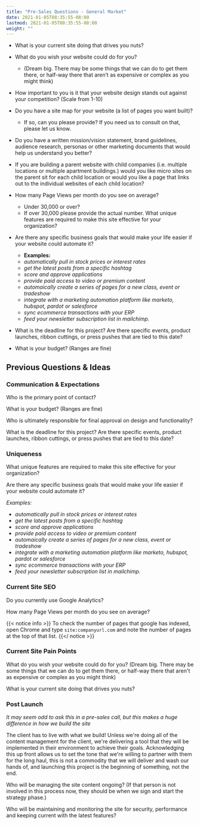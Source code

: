 ```yaml
---
title: "Pre-Sales Questions - General Market"
date: 2021-01-05T08:35:55-08:00
lastmod: 2021-01-05T08:35:55-08:00
weight: ""
---
```


* What is your current site doing that drives you nuts?
* What do you wish your website could do for you?
  * (Dream big. There may be some things that we can do to get them there, or half-way there that aren’t as expensive or complex as you might think)
* How important to you is it that your website design stands out against your competition? (Scale from 1-10)
* Do you have a site map for your website (a list of pages you want built)?
  * If so, can you please provide? If you need us to consult on that, please let us know.
* Do you have a written mission/vision statement, brand guidelines, audience research, personas or other marketing documents that would help us understand you better?
* If you are building a parent website with child companies (i.e. multiple locations or multiple apartment buildings.) would you like micro sites on the parent sit for each child location or would you like a page that links out to the individual websites of each child location?
* How many Page Views per month do you see on average?
  * Under 30,000 or over?
  * If over 30,000 please provide the actual number. What unique features are required to make this site effective for your organization?
* Are there any specific business goals that would make your life easier if your website could automate it?
  * __Examples:__
  * _automatically pull in stock prices or interest rates_
  * _get the latest posts from a specific hashtag_
  * _score and approve applications_
  * _provide paid access to video or premium content_
  * _automaically create a series of pages for a new class, event or tradeshow_
  * _integrate with a marketing automation platform like marketo, hubspot, pardot or salesforce_
  * _sync ecommerce transactions with your ERP_
  * _feed your newsletter subscription list in mailchimp._

* What is the deadline for this project? Are there specific events, product launches, ribbon cuttings, or press pushes that are tied to this date?
* What is your budget? (Ranges are fine)

Previous Questions & Ideas
---

### Communication & Expectations
Who is the primary point of contact?

What is your budget? (Ranges are fine)

Who is ultimately responsible for final approval on design and functionality?

What is the deadline for this project? Are there specific events, product launches, ribbon cuttings, or press pushes that are tied to this date?
### Uniqueness
What unique features are required to make this site effective for your organization?

Are there any specific business goals that would make your life easier if your website could automate it?

_Examples:_

* _automatically pull in stock prices or interest rates_
* _get the latest posts from a specific hashtag_
* _score and approve applications_
* _provide paid access to video or premium content_
* _automaically create a series of pages for a new class, event or tradeshow_
* _integrate with a marketing automation platform like marketo, hubspot, pardot or salesforce_
* _sync ecommerce transactions with your ERP_
* _feed your newsletter subscription list in mailchimp._

### Current Site SEO
Do you currently use Google Analytics?

How many Page Views per month do you see on average?

{{< notice info >}}
To check the number of pages that google has indexed, open Chrome and type `site:companyurl.com` and note the number of pages at the top of that list.
{{</ notice >}}

### Current Site Pain Points
What do you wish your website could do for you? (Dream big. There may be some things that we can do to get them there, or half-way there that aren't as expensive or complex as you might think)

What is your current site doing that drives you nuts?

### Post Launch

_It may seem odd to ask this in a pre-sales call, but this makes a huge difference in how we build the site_

The client has to live with what we build! Unless we're doing all of the content management for the client, we're delivering a tool that they will be implemented in their environment to achieve their goals. Acknowledging this up front allows us to set the tone that we're willing to partner with them for the long haul, this is not a commodity that we will deliver and wash our hands of, and launching this project is the beginning of something, not the end.

Who will be managing the site content ongoing? (If that person is not involved in this process now, they should be when we sign and start the strategy phase.)

Who will be maintaining and monitoring the site for security, performance and keeping current with the latest features?
